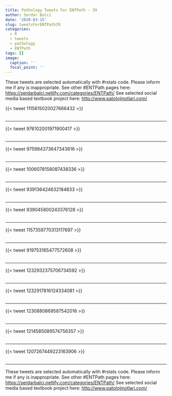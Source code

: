 ```yaml
---
title: Pathology Tweets For ENTPath - 39
author: Serdar Balci
date: '2020-03-15'
slug: tweetsForENTPath39
categories:
  - R
  - tweets
  - pathology
  - ENTPath
tags: []
image:
  caption: ''
  focal_point: ''
---
```



These tweets are selected automatically with #rstats code. Please inform me if any is inappropriate.
See other #ENTPath pages here: https://serdarbalci.netlify.com/categories/ENTPath/ 
See selected social media based textbook project here: http://www.patolojinotlari.com/

{{< tweet 1115615020027666432 >}}
<br>
<br>
<hr>
{{< tweet 976102001971900417 >}}
<br>
<br>
<hr>
{{< tweet 975984373647343616 >}}
<br>
<br>
<hr>
{{< tweet 1006078158087438336 >}}
<br>
<br>
<hr>
{{< tweet 939136424632184833 >}}
<br>
<br>
<hr>
{{< tweet 939045800243376128 >}}
<br>
<br>
<hr>
{{< tweet 1157359770313117697 >}}
<br>
<br>
<hr>
{{< tweet 919753165477572608 >}}
<br>
<br>
<hr>
{{< tweet 1232932375706734592 >}}
<br>
<br>
<hr>
{{< tweet 1232917816124334081 >}}
<br>
<br>
<hr>
{{< tweet 1230880869587542016 >}}
<br>
<br>
<hr>
{{< tweet 1214585089574756357 >}}
<br>
<br>
<hr>
{{< tweet 1207267449223163906 >}}
<br>
<br>
<hr>


These tweets are selected automatically with #rstats code. Please inform me if any is inappropriate.
See other #ENTPath pages here: https://serdarbalci.netlify.com/categories/ENTPath/ 
See selected social media based textbook project here: http://www.patolojinotlari.com/

